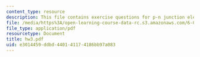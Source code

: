 ```yaml
---
content_type: resource
description: This file contains exercise questions for p-n junction electrostatics.
file: /media/https%3A/open-learning-course-data-rc.s3.amazonaws.com/6-012-microelectronic-devices-and-circuits-fall-2005/e3014459ddbd440141174186bb97a083_hw3.pdf
file_type: application/pdf
resourcetype: Document
title: hw3.pdf
uid: e3014459-ddbd-4401-4117-4186bb97a083
---
```


